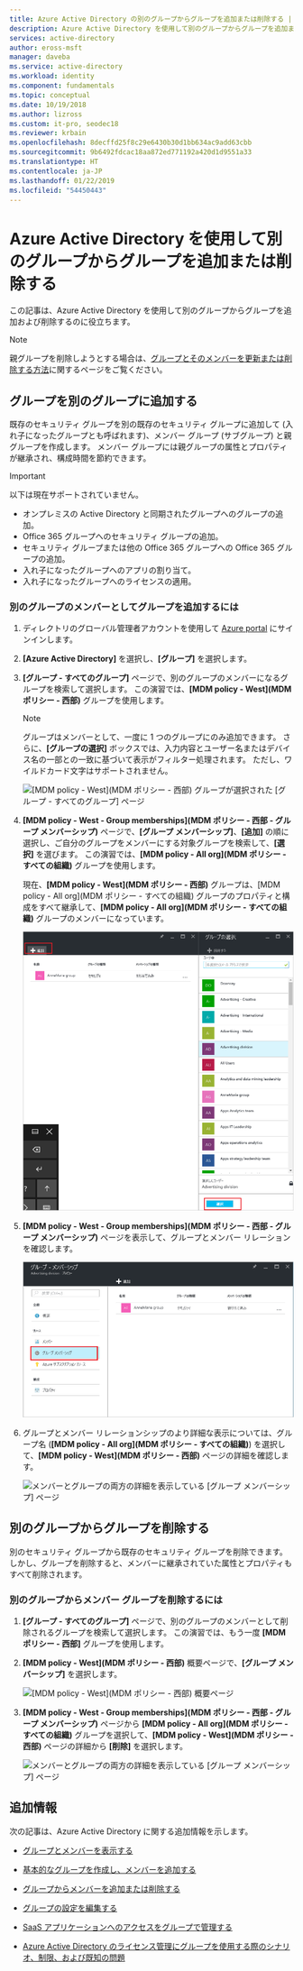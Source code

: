```yaml
---
title: Azure Active Directory の別のグループからグループを追加または削除する | Microsoft Docs
description: Azure Active Directory を使用して別のグループからグループを追加または削除する方法について説明します。
services: active-directory
author: eross-msft
manager: daveba
ms.service: active-directory
ms.workload: identity
ms.component: fundamentals
ms.topic: conceptual
ms.date: 10/19/2018
ms.author: lizross
ms.custom: it-pro, seodec18
ms.reviewer: krbain
ms.openlocfilehash: 8decffd25f8c29e6430b30d1bb634ac9add63cbb
ms.sourcegitcommit: 9b6492fdcac18aa872ed771192a420d1d9551a33
ms.translationtype: HT
ms.contentlocale: ja-JP
ms.lasthandoff: 01/22/2019
ms.locfileid: "54450443"
---
```

# <a name="add-or-remove-a-group-from-another-group-using-azure-active-directory"></a>Azure Active Directory を使用して別のグループからグループを追加または削除する
この記事は、Azure Active Directory を使用して別のグループからグループを追加および削除するのに役立ちます。

>[!Note]
>親グループを削除しようとする場合は、[グループとそのメンバーを更新または削除する方法](active-directory-groups-delete-group.md)に関するページをご覧ください。

## <a name="add-a-group-to-another-group"></a>グループを別のグループに追加する
既存のセキュリティ グループを別の既存のセキュリティ グループに追加して (入れ子になったグループとも呼ばれます)、メンバー グループ (サブグループ) と親グループを作成します。 メンバー グループには親グループの属性とプロパティが継承され、構成時間を節約できます。

>[!Important]
>以下は現在サポートされていません。<ul><li>オンプレミスの Active Directory と同期されたグループへのグループの追加。</li><li>Office 365 グループへのセキュリティ グループの追加。</li><li>セキュリティ グループまたは他の Office 365 グループへの Office 365 グループの追加。</li><li>入れ子になったグループへのアプリの割り当て。</li><li>入れ子になったグループへのライセンスの適用。</li></ul>

### <a name="to-add-a-group-as-a-member-of-another-group"></a>別のグループのメンバーとしてグループを追加するには

1. ディレクトリのグローバル管理者アカウントを使用して [Azure portal](https://portal.azure.com) にサインインします。

2. **[Azure Active Directory]** を選択し、**[グループ]** を選択します。

3. **[グループ - すべてのグループ]** ページで、別のグループのメンバーになるグループを検索して選択します。 この演習では、**[MDM policy - West]\(MDM ポリシー - 西部\)** グループを使用します。

    >[!Note]
    >グループはメンバーとして、一度に 1 つのグループにのみ追加できます。 さらに、**[グループの選択]** ボックスでは、入力内容とユーザー名またはデバイス名の一部との一致に基づいて表示がフィルター処理されます。 ただし、ワイルドカード文字はサポートされません。

    ![[MDM policy - West]\(MDM ポリシー - 西部\) グループが選択された [グループ - すべてのグループ] ページ](media/active-directory-groups-membership-azure-portal/group-all-groups-screen.png)

4. **[MDM policy - West - Group memberships]\(MDM ポリシー - 西部 - グループ メンバーシップ\)** ページで、**[グループ メンバーシップ]**、**[追加]** の順に選択し、ご自分のグループをメンバーにする対象グループを検索して、**[選択]** を選びます。 この演習では、**[MDM policy - All org]\(MDM ポリシー - すべての組織\)** グループを使用します。

    現在、**[MDM policy - West]\(MDM ポリシー - 西部\)** グループは、[MDM policy - All org]\(MDM ポリシー - すべての組織\) グループのプロパティと構成をすべて継承して、**[MDM policy - All org]\(MDM ポリシー - すべての組織\)** グループのメンバーになっています。

    ![グループを別のグループに追加してグループ メンバーシップを作成する](media/active-directory-groups-membership-azure-portal/add-group-membership.png)

5. **[MDM policy - West - Group memberships]\(MDM ポリシー - 西部 - グループ メンバーシップ\)** ページを表示して、グループとメンバー リレーションを確認します。

    ![親グループを表示している [MDM policy - West - Group memberships]\(MDM ポリシー - 西部 - グループ メンバーシップ\) ページ](media/active-directory-groups-membership-azure-portal/group-membership-blade.png)

6. グループとメンバー リレーションシップのより詳細な表示については、グループ名 (**[MDM policy - All org]\(MDM ポリシー - すべての組織\)**) を選択して、**[MDM policy - West]\(MDM ポリシー - 西部\)** ページの詳細を確認します。

    ![メンバーとグループの両方の詳細を表示している [グループ メンバーシップ] ページ](media/active-directory-groups-membership-azure-portal/group-membership-review.png)

## <a name="remove-a-group-from-another-group"></a>別のグループからグループを削除する
別のセキュリティ グループから既存のセキュリティ グループを削除できます。 しかし、グループを削除すると、メンバーに継承されていた属性とプロパティもすべて削除されます。

### <a name="to-remove-a-member-group-from-another-group"></a>別のグループからメンバー グループを削除するには
1. **[グループ - すべてのグループ]** ページで、別のグループのメンバーとして削除されるグループを検索して選択します。 この演習では、もう一度 **[MDM ポリシー - 西部]** グループを使用します。

2. **[MDM policy - West]\(MDM ポリシー - 西部\)** 概要ページで、**[グループ メンバーシップ]** を選択します。

    ![[MDM policy - West]\(MDM ポリシー - 西部\) 概要ページ](media/active-directory-groups-membership-azure-portal/group-membership-overview.png)

3. **[MDM policy - West - Group memberships]\(MDM ポリシー - 西部 - グループ メンバーシップ\)** ページから **[MDM policy - All org]\(MDM ポリシー - すべての組織\)** グループを選択して、**[MDM policy - West]\(MDM ポリシー - 西部\)** ページの詳細から **[削除]** を選択します。

    ![メンバーとグループの両方の詳細を表示している [グループ メンバーシップ] ページ](media/active-directory-groups-membership-azure-portal/group-membership-remove.png)


## <a name="additional-information"></a>追加情報
次の記事は、Azure Active Directory に関する追加情報を示します。

- [グループとメンバーを表示する](active-directory-groups-view-azure-portal.md)

- [基本的なグループを作成し、メンバーを追加する](active-directory-groups-create-azure-portal.md)

- [グループからメンバーを追加または削除する](active-directory-groups-members-azure-portal.md)

- [グループの設定を編集する](active-directory-groups-settings-azure-portal.md)

- [SaaS アプリケーションへのアクセスをグループで管理する](../users-groups-roles/groups-saasapps.md)

- [Azure Active Directory のライセンス管理にグループを使用する際のシナリオ、制限、および既知の問題](../users-groups-roles/licensing-group-advanced.md#limitations-and-known-issues)
